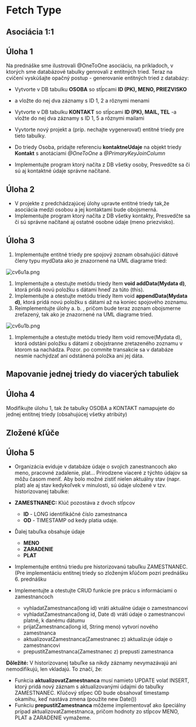 # Fetch Type
## Asociácia 1:1
## Úloha 1
Na prednáške sme ilustrovali @OneToOne asociáciu, na príkladoch, v ktorých sme databázové tabulky genrovali z entitných tried. Teraz na cvičení vyskúšajte opačný postup - generovanie entitných tried z databázy:
- Vytvorte v DB tabulku **OSOBA** so stĺpcami
  **ID (PK), MENO, PRIEZVISKO**
- a vložte do nej dva záznamy s ID 1, 2 a rôznymi menami
- Vytvorte v DB tabulku **KONTAKT** so stĺpcami
  **ID (PK), MAIL, TEL**
-a vložte do nej dva záznamy s ID 1, 5 a rôznymi mailami
- Vyvtorte nový projekt a (príp. nechajte vygenerovať) entitné triedy pre tieto tabulky.
- Do triedy Osoba, pridajte referenciu **kontaktneUdaje** na objekt triedy **Kontakt** s anotáciami *@OneToOne* a *@PrimaryKeyJoinColumn*

- Implementujte program ktorý načíta z DB všetky osoby, Presvedčte sa či sú aj kontaktné údaje správne načítané.
## Úloha 2
- V projekte z predchádzajúcej úlohy upravte entitné triedy tak,že asociácia medzi osobou a jej kontaktami bude obojsmerná.
- Implementujte program ktorý načíta z DB všetky kontakty, Presvedčte sa či sú správne načítané aj ostatné osobne údaje (meno priezvisko).
## Úloha 3
1. Implementujte entitné triedy pre spojový zoznam obsahujúci dátové členy typu mydData ako je znazornené na UML diagrame tried:

![cv6u1a.png](https://raw.githubusercontent.com/xchovanecv1/VSA/master/Cvicenie%206/cv6u1a.png)

1. Implementujte a otestujte metódu triedy Item **void addData(Mydata d)**, ktorá pridá novú položku s dátami hneď za túto (this).
1. Implementujte a otestujte metódu triedy Item void **appendData(Mydata d)**, ktorá pridá novú položku s dátami až na koniec spojového zoznamu.
1. Reimplementujte úlohy a. b. , pričom bude teraz zoznam obojsmerne zreťazený, tak ako je znazornené na UML diagrame tried.

![cv6u1b.png](https://raw.githubusercontent.com/xchovanecv1/VSA/master/Cvicenie%206/cv6u1b.png)

1. Implementujte a otestujte metódu triedy Item void remove(Mydata d), ktorá odstáni položku s dátami z obojstranne zretazeného zoznamu v ktorom sa nachádza. Pozor. po commite transakcie sa v databáze nesmie nachýdzať ani odstánená položka ani jej dáta.
## Mapovanie jednej triedy do viacerých tabuliek
## Úloha 4
Modifikujte úlohu 1, tak že tabulky OSOBA a KONTAKT namapujete do jednej entitnej triedy (obsahujúcej všetky atribúty)

## Zložené kľúče
## Úloha 5
- Organizácia eviduje v databáze údaje o svojich zanestnancoch ako meno, pracovné zadalenie, plat... Prirodzene viaceré z týchto údajov sa môžu časom meniť. Aby bolo možné zistiť nielen aktuálny stav (napr. plat) ale aj stav kedykoľvek v minulosti, sú údaje uložené v tzv. historizovanej tabulke:
- **ZAMESTNANEC:** Klúč pozostáva z dvoch stĺpcov
  - **ID** - LONG identifikáčné číslo zamestnanca
  - **OD** - TIMESTAMP od kedy platia udaje.

- Ďalej tabuľka obsahuje údaje
  - **MENO**
  - **ZARADENIE**
  - **PLAT**

- Implementujte entitnú triedu pre historizovanú tabuľku ZAMESTNANEC. (Pre implementáciu entitnej triedy so zloženým kľúčom pozri prednášku 6. prednášku
- Implementujte a otestujte CRUD funkcie pre prácu s informáciami o zamestnancoch
  - vyhladatZamestnanca(long id) vráti aktuálne údaje o zamestnancovi
  - vyhladatZamestnanca(long id, Date d) vráti údaje o zamestnancovi platné, k danému dátumu
  - prijatZamestnanca(long id, String meno) vytvorí nového zamestnanca
  - aktualizovatZamestnanca(Zamestnanec z) aktualizuje údaje o zamestnancovi
  - prepustitZamestnanca(Zamestnanec z) prepusti zamestnanca

**Dôležité:** V historizovanej tabuľke sa nikdy záznamy nevymazávajú ani nemodifikujú, len vkladajú. To značí, že:
- Funkcia **aktualizovatZamestnanca** musí namieto UPDATE volať INSERT, ktorý pridá nový záznam s aktualizovanými údajmi do tabuľky ZAMESTNANEC. Kľúčový stĺpec OD bude obsahovať timestamp okamihu, keď nastáva zmena (použite new Date())
- Funkciu **prepustitZamestnanca** môžeme implementovať ako špeciálny prípad aktualizovatZamestnanca, pričom hodnoty zo stĺpcov MENO, PLAT a ZARADENIE vymažeme.
